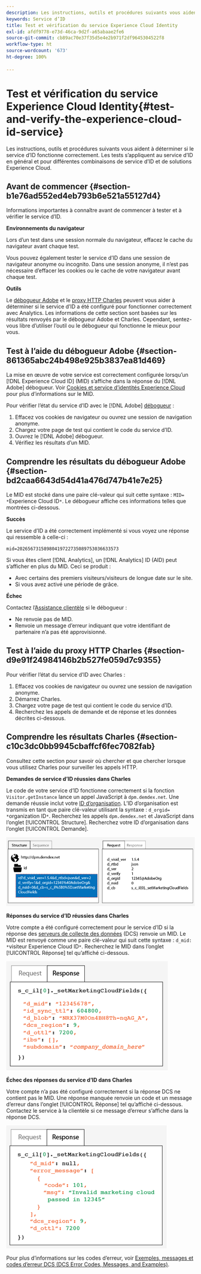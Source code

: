 ```yaml
---
description: Les instructions, outils et procédures suivants vous aident à déterminer si le service d’ID fonctionne correctement. Les tests s’appliquent au service d’ID en général et pour différentes combinaisons de service d’ID et de solutions Experience Cloud.
keywords: Service d’ID
title: Test et vérification du service Experience Cloud Identity
exl-id: afdf9778-e73d-46ca-9d2f-a65abaae2fe6
source-git-commit: cb89ac70e37f35d5e4e2b971f2df9645304522f8
workflow-type: ht
source-wordcount: '673'
ht-degree: 100%

---
```


# Test et vérification du service Experience Cloud Identity{#test-and-verify-the-experience-cloud-id-service}

Les instructions, outils et procédures suivants vous aident à déterminer si le service d’ID fonctionne correctement. Les tests s’appliquent au service d’ID en général et pour différentes combinaisons de service d’ID et de solutions Experience Cloud.

## Avant de commencer {#section-b1e76ad552ed4eb793b6e521a55127d4}

Informations importantes à connaître avant de commencer à tester et à vérifier le service d’ID.

**Environnements du navigateur**

Lors d’un test dans une session normale du navigateur, effacez le cache du navigateur avant chaque test.

Vous pouvez également tester le service d’ID dans une session de navigateur anonyme ou incognito. Dans une session anonyme, il n’est pas nécessaire d’effacer les cookies ou le cache de votre navigateur avant chaque test.

**Outils**

Le [débogueur Adobe](https://experienceleague.adobe.com/docs/analytics/implementation/validate/debugger.html?lang=fr) et le [proxy HTTP Charles](https://www.charlesproxy.com/) peuvent vous aider à déterminer si le service d’ID a été configuré pour fonctionner correctement avec Analytics. Les informations de cette section sont basées sur les résultats renvoyés par le débogueur Adobe et Charles. Cependant, sentez-vous libre d’utiliser l’outil ou le débogueur qui fonctionne le mieux pour vous.

## Test à l’aide du débogueur Adobe {#section-861365abc24b498e925b3837ea81d469}

La mise en œuvre de votre service est correctement configurée lorsqu’un [!DNL Experience Cloud ID] (MID) s’affiche dans la réponse du [!DNL Adobe] débogueur. Voir [Cookies et service d’identités Experience Cloud](../introduction/cookies.md) pour plus d’informations sur le MID.

Pour vérifier l’état du service d’ID avec le [!DNL Adobe] [débogueur](https://experienceleague.adobe.com/docs/analytics/implementation/validate/debugger.html?lang=fr) :

1. Effacez vos cookies de navigateur ou ouvrez une session de navigation anonyme.
1. Chargez votre page de test qui contient le code du service d’ID.
1. Ouvrez le [!DNL Adobe] débogueur.
1. Vérifiez les résultats d’un MID.

## Comprendre les résultats du débogueur Adobe {#section-bd2caa6643d54d41a476d747b41e7e25}

Le MID est stocké dans une paire clé-valeur qui suit cette syntaxe : `MID= *`Experience Cloud ID`*`. Le débogueur affiche ces informations telles que montrées ci-dessous.

**Succès**

Le service d’ID a été correctement implémenté si vous voyez une réponse qui ressemble à celle-ci :

```
mid=20265673158980419722735089753036633573
```

Si vous êtes client [!DNL Analytics], un [!DNL Analytics] ID (AID) peut s’afficher en plus du MID. Ceci se produit :

* Avec certains des premiers visiteurs/visiteurs de longue date sur le site.
* Si vous avez activé une période de grâce.

**Échec**

Contactez l’[Assistance clientèle](https://helpx.adobe.com/fr/marketing-cloud/contact-support.html) si le débogueur :

* Ne renvoie pas de MID.
* Renvoie un message d’erreur indiquant que votre identifiant de partenaire n’a pas été approvisionné.

## Test à l’aide du proxy HTTP Charles {#section-d9e91f24984146b2b527fe059d7c9355}

Pour vérifier l’état du service d’ID avec Charles :

1. Effacez vos cookies de navigateur ou ouvrez une session de navigation anonyme.
1. Démarrez Charles.
1. Chargez votre page de test qui contient le code du service d’ID.
1. Recherchez les appels de demande et de réponse et les données décrites ci-dessous.

## Comprendre les résultats Charles {#section-c10c3dc0bb9945cbaffcf6fec7082fab}

Consultez cette section pour savoir où chercher et que chercher lorsque vous utilisez Charles pour surveiller les appels HTTP.

**Demandes de service d’ID réussies dans Charles**

Le code de votre service d’ID fonctionne correctement si la fonction `Visitor.getInstance` lance un appel JavaScript à `dpm.demdex.net`. Une demande réussie inclut votre [ID d’organisation](../reference/requirements.md#section-a02f537129a64ffbb690d5738d360c26). L’ID d’organisation est transmis en tant que paire clé-valeur utilisant la syntaxe : `d_orgid= *`organization ID`*`. Recherchez les appels `dpm.demdex.net` et JavaScript dans l’onglet [!UICONTROL Structure]. Recherchez votre ID d’organisation dans l’onglet [!UICONTROL Demande].

![](assets/charles_request.png)

**Réponses du service d’ID réussies dans Charles**

Votre compte a été configuré correctement pour le service d’ID si la réponse des [serveurs de collecte des données](https://experienceleague.adobe.com/docs/audience-manager/user-guide/reference/system-components/components-data-collection.html?lang=fr) (DCS) renvoie un MID. Le MID est renvoyé comme une paire clé-valeur qui suit cette syntaxe : `d_mid: *`visiteur Experience Cloud ID`*`. Recherchez le MID dans l’onglet [!UICONTROL Réponse] tel qu’affiché ci-dessous.

![](assets/charles_response_success.png)

**Échec des réponses du service d’ID dans Charles**

Votre compte n’a pas été configuré correctement si la réponse DCS ne contient pas le MID. Une réponse manquée renvoie un code et un message d’erreur dans l’onglet [!UICONTROL Réponse] tel qu’affiché ci-dessous. Contactez le service à la clientèle si ce message d’erreur s’affiche dans la réponse DCS.

![](assets/charles_response_unsuccessful.png)

Pour plus d’informations sur les codes d’erreur, voir [Exemples, messages et codes d’erreur DCS (DCS Error Codes, Messages, and Examples)](https://experienceleague.adobe.com/docs/audience-manager/user-guide/api-and-sdk-code/dcs/dcs-api-reference/dcs-error-codes.html?lang=fr).
